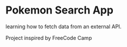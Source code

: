 # Pokemon Search App

learning how to fetch data from an external API.

Project inspired by FreeCode Camp
